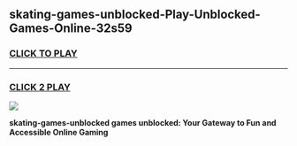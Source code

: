 
## skating-games-unblocked-Play-Unblocked-Games-Online-32s59
<h3>
<a href="https://premium76.site?title=skating-games-unblocked&ref=24A">CLICK TO PLAY</a></h3>
<hr>

<h3>
<a href="https://premium76.site?title=skating-games-unblocked&ref=24A">CLICK 2 PLAY</a>
  
</h3>

<a href="https://premium76.site?title=skating-games-unblocked&ref=24A"><img src="https://clearcache.store/games.png"></a>


**skating-games-unblocked games unblocked: Your Gateway to Fun and Accessible Online Gaming**
